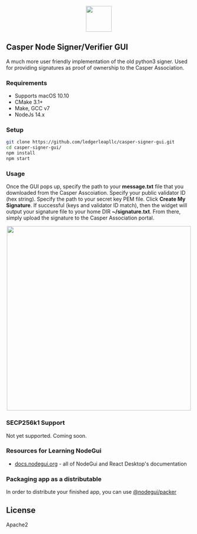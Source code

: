 <p align="center">
	<img src="https://ledgerleap.com/web/images/casper-signer-gui.png" width="70">
</p>

## Casper Node Signer/Verifier GUI

A much more user friendly implementation of the old python3 signer. Used for providing signatures as proof of ownership to the Casper Association.

### Requirements

* Supports macOS 10.10
* CMake 3.1+
* Make, GCC v7
* NodeJs 14.x

### Setup

```bash
git clone https://github.com/ledgerleapllc/casper-signer-gui.git
cd casper-signer-gui/
npm install
npm start
```

### Usage

Once the GUI pops up, specify the path to your **message.txt** file that you downloaded from the Casper Asscoiation. Specify your public validator ID (hex string). Specify the path to your secret key PEM file. Click **Create My Signature**. If successful (keys and validator ID match), then the widget will output your signature file to your home DIR **~/signature.txt**. From there, simply upload the signature to the Casper Association portal.

<p align="center">
	<img src="https://ledgerleap.com/web/images/casper-signer-gui-sample.png" width="500">
</p>

### SECP256k1 Support

Not yet supported. Coming soon.

### Resources for Learning NodeGui

- [docs.nodegui.org](https://nodegui.github.io/nodegui) - all of NodeGui and React Desktop's documentation

### Packaging app as a distributable

In order to distribute your finished app, you can use [@nodegui/packer](https://github.com/nodegui/packer)

## License

Apache2
